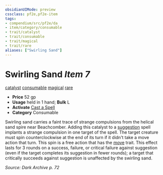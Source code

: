 ```yaml
---
obsidianUIMode: preview
cssclass: pf2e,pf2e-item
tags:
- compendium/src/pf2e/da
- item/category/consumable
- trait/catalyst
- trait/consumable
- trait/magical
- trait/rare
aliases: ["Swirling Sand"]
---
```

# Swirling Sand *Item 7*  
[catalyst](../../../rules/traits/catalyst-som.md)  [consumable](../../../rules/traits/consumable.md)  [magical](../../../rules/traits/magical.md)  [rare](../../../rules/traits/rare.md)  

- **Price** 52 gp
- **Usage** held in 1 hand; **Bulk** L
- **Activate** [Cast a Spell](../../../rules/actions/cast-a-spell.md)
- **Category** Consumable

Swirling sand carries a faint trace of strange compulsions from the helical sand spire near Beachcomber. Adding this catalyst to a [suggestion](../../spells/suggestion.md) spell implants a strange compulsion in one target of the spell. The target creature must spin counterclockwise at the end of its turn if it didn't take a move action that turn. This spin is a free action that has the [move](../../../rules/traits/move.md) trait. This effect lasts for 3 rounds on a success, failure, or critical failure against suggestion (even if the target completes its suggestion in fewer rounds); a target that critically succeeds against suggestion is unaffected by the swirling sand.

*Source: Dark Archive p. 72*